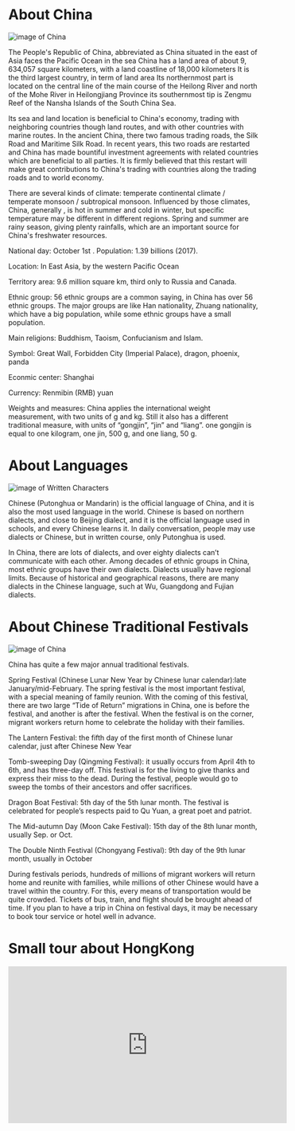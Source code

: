 
<h1>About China</h1>

<img  src="https://upload.wikimedia.org/wikipedia/commons/5/55/China_linguistic_map.jpg" alt="image of China" >

<p>

The People's Republic of China, abbreviated as China
situated in the east of Asia faces the Pacific Ocean in the sea
 China has a land area of about 9, 634,057 square kilometers, with a land coastline of 18,000 kilometers
 It is the third largest country, in term of land area
 Its northernmost part is located on the central line of the main course of the Heilong River and north of the Mohe River in Heilongjiang Province
 its southernmost tip is Zengmu Reef of the Nansha Islands of the South China Sea. 
 
Its sea and land location is beneficial to China's economy, trading with neighboring countries though land routes, and with other countries with marine routes. 
In the ancient China, there two famous trading roads, the Silk Road and Maritime Silk Road. In recent years, this two roads are restarted and China has made bountiful investment agreements with related countries which are beneficial to all parties. It is firmly believed that this restart will make great contributions to China's trading with countries along the trading roads and to world economy.
 
</p>

<p>
 
There are several kinds of climate: temperate continental climate / temperate monsoon /  subtropical monsoon. 
Influenced by those climates, China, generally , is hot in summer and cold in winter, but specific temperature may be different in different regions.
Spring and summer are rainy season, giving plenty rainfalls, which are an important source for China's freshwater resources.

</P>

<P>
National day: October 1st .  
Population: 1.39 billions (2017). 

Location: In East Asia, by the western Pacific Ocean

Territory area: 9.6 million square km, third only to Russia and Canada.

Ethnic group: 56 ethnic groups are a common saying, in China has over 56 ethnic groups. The major groups are like Han nationality, Zhuang nationality, which have a big population, while some ethnic groups have a small population.

Main religions: Buddhism, Taoism, Confucianism and Islam.
 
Symbol: Great Wall, Forbidden City (Imperial Palace), dragon, phoenix, panda

Econmic center: Shanghai

Currency: Renmibin (RMB) yuan
 
Weights and measures: China applies the international weight measurement, with two units of g and kg. Still it also has a different traditional measure, with units of “gongjin”, “jin” and “liang”. one gongjin is equal to one  kilogram,  one jin, 500 g, and one liang, 50 g.
</p>

<h1>About Languages</h1>

<img  src="https://cdntct.com/tct/pic/china-guide/calligraphy-and-painting/calligraphy-01.jpg" alt="image of Written Characters " >

<p>
  
Chinese (Putonghua or Mandarin) is the official language of China, and it is also the most used language in the world. Chinese is based on northern dialects, and close to Beijing dialect, and it is the official language used in schools, and every Chinese learns it. In daily conversation, people may use dialects or Chinese, but in written course, only Putonghua is used.
 

In China, there are lots of dialects, and over eighty dialects can’t communicate with each other. Among decades of ethnic groups in China, most ethnic groups have their own dialects. Dialects usually have regional limits. Because of historical and geographical reasons, there are many dialects in the Chinese language, such at Wu, Guangdong and Fujian dialects.
</p>


<h1>About Chinese Traditional Festivals </h1>

<img  src="https://www.eastwestbank.com/ReachFurther/NewsArticleStore/71/Must-Knows%20for%20Doing%20Business%20During%20Chinese%20New%20Year%20Full.jpg" alt="image of China" >

<p>
  
China has quite a few major annual traditional festivals. 

Spring Festival (Chinese Lunar New Year by Chinese lunar calendar):late January/mid-February. The spring festival is the most important festival, with a special meaning of family reunion. With the coming of this festival, there are two large “Tide of Return” migrations in China, one is before the festival, and another is after the festival. When the festival is on the corner,  migrant workers return home to celebrate the holiday with their families.
</p>
<P>
The Lantern Festival: the fifth day of the first month of Chinese lunar calendar, just after Chinese New Year
</P>
<P>
Tomb-sweeping Day (Qingming Festival):  it usually  occurs from April 4th to 6th, and has three-day off. This festival is for the living to give thanks and express their miss to the dead. During the festival, people would  go to sweep the tombs of their ancestors and offer sacrifices.
</P>
<P>
Dragon Boat Festival: 5th day of the 5th lunar month. The festival is celebrated for people’s respects paid to Qu Yuan, a great poet and patriot.
</P>
<P>
The Mid-autumn Day (Moon Cake Festival): 15th day of the 8th lunar month, usually Sep. or Oct.
</P>
<P>
The Double Ninth Festival (Chongyang Festival): 9th day of the 9th lunar month, usually in October
</P>
<P>
During festivals periods, hundreds of millions of migrant workers will return home and reunite with families, while millions of other Chinese would have a travel within the country. For this, every means of transportation would be quite crowded. Tickets of bus, train, and flight should be brought ahead of time. If you plan to have a trip in China on festival days, it may be necessary to book tour service or hotel well in advance.

</p>

<h1> Small tour about HongKong </h1>

<iframe width="560" height="315" src="https://www.youtube.com/embed/7OpI2stmfSI" frameborder="0" allow="accelerometer; autoplay; encrypted-media; gyroscope; picture-in-picture" allowfullscreen></iframe>


